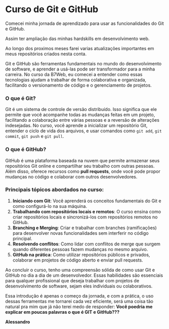 # Curso de Git e GitHub

Comecei minha jornada de aprendizado para usar as funcionalidades do Git e GitHub.

Assim ter ampliação das minhas hardskills em desenvolvimento web.

Ao longo dos proximos meses farei varias atualizações importantes em meus repositórios criados nesta conta.

Git e GitHub são ferramentas fundamentais no mundo do desenvolvimento de software, e aprender a usá-las pode ser transformador para a minha carreira. No curso da B7Web, eu comecei a entender como essas tecnologias ajudam a trabalhar de forma colaborativa e organizada, facilitando o versionamento de código e o gerenciamento de projetos.

### O que é Git?
Git é um sistema de controle de versão distribuído. Isso significa que ele permite que você acompanhe todas as mudanças feitas em um projeto, facilitando a colaboração entre várias pessoas e a reversão de alterações indesejadas. No curso, você aprende a inicializar um repositório Git, entender o ciclo de vida dos arquivos, e usar comandos como `git add`, `git commit`, `git push` e `git pull`.

### O que é GitHub?
GitHub é uma plataforma baseada na nuvem que permite armazenar seus repositórios Git online e compartilhar seu trabalho com outras pessoas. Além disso, oferece recursos como **pull requests**, onde você pode propor mudanças no código e colaborar com outros desenvolvedores.

### Principais tópicos abordados no curso:
1. **Iniciando com Git**: Você aprenderá os conceitos fundamentais do Git e como configurá-lo na sua máquina.
2. **Trabalhando com repositórios locais e remotos**: O curso ensina como criar repositórios locais e sincronizá-los com repositórios remotos no GitHub.
3. **Branching e Merging**: Criar e trabalhar com branches (ramificações) para desenvolver novas funcionalidades sem interferir no código principal.
4. **Resolvendo conflitos**: Como lidar com conflitos de merge que surgem quando diferentes pessoas fazem mudanças no mesmo arquivo.
5. **GitHub na prática**: Como utilizar repositórios públicos e privados, colaborar em projetos de código aberto e enviar pull requests.

Ao concluir o curso, tenho uma compreensão sólida de como usar Git e GitHub no dia a dia de um desenvolvedor. Essas habilidades são essenciais para qualquer profissional que deseja trabalhar com projetos de desenvolvimento de software, sejam eles individuais ou colaborativos.

Essa introdução é apenas o começo da jornada, e com a prática, o uso dessas ferramentas me tornarei cada vez eficiente, será uma coisa tão natural pra mim que já não terei medo de responder:
**Você poedria me explicar em poucas palavras o que é GIT e GitHub???**

**Alessandro**
